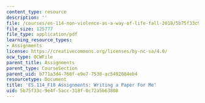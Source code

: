 ```yaml
---
content_type: resource
description: ''
file: /courses/es-114-non-violence-as-a-way-of-life-fall-2018/5b75f33c9e4f5acc318f0c72a5b63808_MITES_114F18_Writing_a_Paper.pdf
file_size: 125777
file_type: application/pdf
learning_resource_types:
- Assignments
license: https://creativecommons.org/licenses/by-nc-sa/4.0/
ocw_type: OCWFile
parent_title: Assignments
parent_type: CourseSection
parent_uid: b771a3d4-768f-e9e7-7538-ac5492084eb4
resourcetype: Document
title: 'ES.114_F18 Assignments: Writing a Paper For Me'
uid: 5b75f33c-9e4f-5acc-318f-0c72a5b63808
---
```

